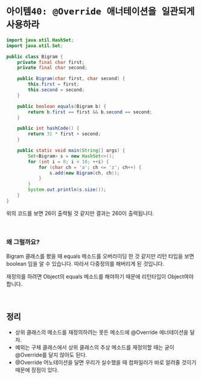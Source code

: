 # `아이템40: @Override 애너테이션을 일관되게 사용하라`

```java
import java.util.HashSet;
import java.util.Set;

public class Bigram {
    private final char first;
    private final char second;

    public Bigram(char first, char second) {
        this.first = first;
        this.second = second;
    }

    public boolean equals(Bigram b) {
        return b.first == first && b.second == second;
    }

    public int hashCode() {
        return 31 * first + second;
    }

    public static void main(String[] args) {
        Set<Bigram> s = new HashSet<>();
        for (int i = 0; i < 10; ++i) {
            for (char ch = 'a'; ch <= 'z'; ch++) {
                s.add(new Bigram(ch, ch));
            }
        }
        System.out.println(s.size());
    }
}
```

위의 코드를 보면 26이 출력될 것 같지만 결과는 260이 출력됩니다. 

<br>

### 왜 그럴까요?

Bigram 클래스를 봤을 때 equals 메소드를 오버라이딩 한 것 같지만 리턴 타입을 보면 boolean 임을 알 수 있습니다. 따라서 다중정의를 해버리게 된 것입니다.

재정의를 하려면 Object의 equals 메소드를 해야하기 때문에 리턴타입이 Object여야 합니다. 

<br>

## 정리

- 상위 클래스의 메소드를 재정의하려는 못든 메소드에 @Override 에너테이션을 달자. 
- 예외는 구체 클래스에서 상위 클래스의 추상 메소드를 재정의할 때는 굳이 @Override를 달지 않아도 된다.
- @Override 어노테이션을 달면 우리가 실수했을 때 컴파일러가 바로 알려줄 것이기 때문에 장점이 있다.

